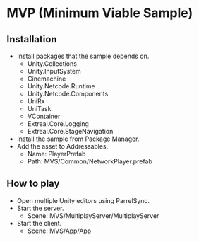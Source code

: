 ﻿# MVP (Minimum Viable Sample)

## Installation

- Install packages that the sample depends on.
  - Unity.Collections
  - Unity.InputSystem
  - Cinemachine
  - Unity.Netcode.Runtime
  - Unity.Netcode.Components
  - UniRx
  - UniTask
  - VContainer
  - Extreal.Core.Logging
  - Extreal.Core.StageNavigation
- Install the sample from Package Manager.
- Add the asset to Addressables.
  - Name: PlayerPrefab
  - Path: MVS/Common/NetworkPlayer.prefab

## How to play

- Open multiple Unity editors using ParrelSync.
- Start the server.
  - Scene: MVS/MultiplayServer/MultiplayServer
- Start the client.
  - Scene: MVS/App/App

